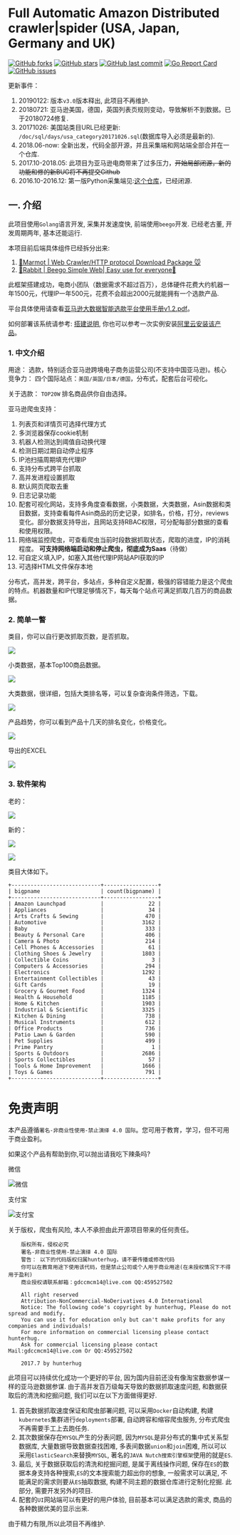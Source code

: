 # Full Automatic Amazon Distributed crawler|spider (USA, Japan, Germany and UK)

[![GitHub forks](https://img.shields.io/github/forks/hunterhug/AmazonBigSpider.svg?style=social&label=Forks)](https://github.com/hunterhug/AmazonBigSpider/network)
[![GitHub stars](https://img.shields.io/github/stars/hunterhug/AmazonBigSpider.svg?style=social&label=Stars)](https://github.com/hunterhug/AmazonBigSpider/stargazers)
[![GitHub last commit](https://img.shields.io/github/last-commit/hunterhug/AmazonBigSpider.svg)](https://github.com/hunterhug/AmazonBigSpider)
[![Go Report Card](https://goreportcard.com/badge/github.com/hunterhug/AmazonBigSpider)](https://goreportcard.com/report/github.com/hunterhug/AmazonBigSpider)
[![GitHub issues](https://img.shields.io/github/issues/hunterhug/AmazonBigSpider.svg)](https://github.com/hunterhug/AmazonBigSpider/issues)

更新事件： 

1. 20190122: 版本`v3.0`版本释出, 此项目不再维护.
2. 20180721: 亚马逊美国，德国，英国列表页规则变动，导致解析不到数据。已于20180724修复.
3. 20171026: 美国站类目URL已经更新: `/doc/sql/days/usa_category20171026.sql`(数据库导入必须是最新的).
4. 2018.06-now: 全新出发，代码全部开源，并且采集端和网站端全部合并在一个仓库.
5. 2017.10-2018.05: 此项目为亚马逊电商带来了过多压力，~~开始局部闭源，新的功能和修的新BUG将不再提交Github~~ 
6. 2016.10-2016.12: 第一版Python采集端见:[这个仓库](https://github.com/hunterhug/AmazonPython)，已经闭源.

## 一. 介绍

此项目使用`Golang`语言开发, 采集并发速度快, 前端使用`beego`开发. 已经老古董, 开发周期两年, 基本还能运行.

本项目前后端具体组件已经拆分出来:

1. [💐Marmot | Web Crawler/HTTP protocol Download Package  🐭](https://github.com/hunterhug/marmot)
2. [💐Rabbit  | Beego Simple Web| Easy use for everyone🐰](https://github.com/hunterhug/rabbit)

此框架搭建成功，电商小团队（数据需求不超过百万），总体硬件花费大约机器一年1500元，代理IP一年500元，花费不会超出2000元就能拥有一个选款产品.

平台具体使用请查看[亚马逊大数据智能选款平台使用手册v1.2.pdf](https://github.com/hunterhug/AmazonBigSpider/raw/master/doc/%E4%BA%9A%E9%A9%AC%E9%80%8A%E5%A4%A7%E6%95%B0%E6%8D%AE%E6%99%BA%E8%83%BD%E9%80%89%E6%AC%BE%E5%B9%B3%E5%8F%B0%E4%BD%BF%E7%94%A8%E6%89%8B%E5%86%8Cv1.2.pdf)。 

如何部署该系统请参考: [搭建说明](/install.md), 你也可以参考一次实例安装[阿里云安装该产品](/doc/ubuntu.md)。

### 1. 中文介绍

用途： 选款，特别适合亚马逊跨境电子商务运营公司(不支持中国亚马逊)。核心竞争力： 四个国际站点：`美国/英国/日本/德国`，分布式，配套后台可视化。

关于选款： `TOP20W` 排名商品供你自由选择。

亚马逊爬虫支持：

1. 列表页和详情页可选择代理方式
2. 多浏览器保存cookie机制
3. 机器人检测达到阈值自动换代理
4. 检测日期过期自动停止程序
5. IP池扫描周期填充代理IP
6. 支持分布式跨平台抓取
7. 高并发进程设置抓取
8. 默认网页爬取去重
9. 日志记录功能
10. 配套可视化网站，支持多角度查看数据，小类数据，大类数据，Asin数据和类目数据，支持查看每件Asin商品的历史记录，如排名，价格，打分，reviews变化。部分数据支持导出，且网站支持RBAC权限，可分配每部分数据的查看和使用权限。
11. 网络端监控爬虫，可查看爬虫当前时段数据抓取状态，爬取的进度，IP的消耗程度。   **可支持网络端启动和停止爬虫，彻底成为Saas**（待做）
12. 可自定义填入IP，如塞入其他代理IP网站API获取的IP
13. 可选择HTML文件保存本地

分布式，高并发，跨平台，多站点，多种自定义配置，极强的容错能力是这个爬虫的特点。机器数量和IP代理足够情况下，每天每个站点可满足抓取几百万的商品数据。

### 2. 简单一瞥

类目，你可以自行更改抓取页数，是否抓取。

![](backend/doc/img/ca.png)

小类数据，基本Top100商品数据。

![](backend/doc/img/asin.png)

大类数据，很详细，包括大类排名等，可以复杂查询条件筛选，下载。

![](backend/doc/img/big.png)

产品趋势，你可以看到产品十几天的排名变化，价格变化。

![](backend/doc/img/trend.png)

导出的EXCEL

![](backend/doc/img/excel.png)

### 3. 软件架构

老的：

![](backend/doc/img/gosipder.jpg)

新的：

![](backend/doc/img/1.jpg)

![](backend/doc/img/2.jpg)

类目大体如下。

```
+----------------------------+-----------------+
| bigpname                   | count(bigpname) |
+----------------------------+-----------------+
| Amazon Launchpad           |              22 |
| Appliances                 |              34 |
| Arts Crafts & Sewing       |             470 |
| Automotive                 |            3162 |
| Baby                       |             333 |
| Beauty & Personal Care     |             406 |
| Camera & Photo             |             214 |
| Cell Phones & Accessories  |              61 |
| Clothing Shoes & Jewelry   |            1803 |
| Collectible Coins          |               3 |
| Computers & Accessories    |             294 |
| Electronics                |            1292 |
| Entertainment Collectibles |              43 |
| Gift Cards                 |              19 |
| Grocery & Gourmet Food     |            1324 |
| Health & Household         |            1185 |
| Home & Kitchen             |            1903 |
| Industrial & Scientific    |            3325 |
| Kitchen & Dining           |             738 |
| Musical Instruments        |             612 |
| Office Products            |             736 |
| Patio Lawn & Garden        |             590 |
| Pet Supplies               |             499 |
| Prime Pantry               |               1 |
| Sports & Outdoors          |            2686 |
| Sports Collectibles        |              57 |
| Tools & Home Improvement   |            1666 |
| Toys & Games               |             791 |
+----------------------------+-----------------+
```

# 免责声明

本产品遵循`署名-非商业性使用-禁止演绎 4.0 国际`。您可用于教育，学习，但不可用于商业盈利。

如果这个产品有帮助到你,可以抛出请我吃下辣条吗?

微信

![微信](https://raw.githubusercontent.com/hunterhug/hunterhug.github.io/master/static/jpg/wei.png)

支付宝

![支付宝](https://raw.githubusercontent.com/hunterhug/hunterhug.github.io/master/static/jpg/ali.png)

关于版权，爬虫有风险, 本人不承担由此开源项目带来的任何责任。

```
	版权所有，侵权必究
	署名-非商业性使用-禁止演绎 4.0 国际
	警告： 以下的代码版权归属hunterhug，请不要传播或修改代码
	你可以在教育用途下使用该代码，但是禁止公司或个人用于商业用途(在未授权情况下不得用于盈利)
	商业授权请联系邮箱：gdccmcm14@live.com QQ:459527502

	All right reserved
	Attribution-NonCommercial-NoDerivatives 4.0 International
	Notice: The following code's copyright by hunterhug, Please do not spread and modify.
	You can use it for education only but can't make profits for any companies and individuals!
	For more information on commercial licensing please contact hunterhug.
	Ask for commercial licensing please contact Mail:gdccmcm14@live.com Or QQ:459527502

	2017.7 by hunterhug
```

此项目可以持续优化成功一个更好的平台, 因为国内目前还没有像淘宝数据参谋一样的亚马逊数据参谋. 由于高并发百万级每天导致的数据抓取速度问题, 和数据获取后的清洗和挖掘问题, 我们可以在以下方面做得更好.

1. 首先数据抓取速度保证和爬虫部署问题, 可以采用`Docker`自动构建, 构建`kubernetes`集群进行`deployments`部署, 自动跨容和缩容爬虫服务, 分布式爬虫不再需要手工上去跑任务.
2. 其次数据保存在`MYSQL`产生的分表问题, 因为`MYSQL`是非分布式的集中式关系型数据库, 大量数据导致数据查找困难, 多表间数据`union`和`join`困难, 所以可以采用`ElasticSearch`来替换`MYSQL`, 著名的`JAVA Nutch搜索引擎框架`使用的就是`ES`.
3. 最后, 关于数据获取后的清洗和挖掘问题, 是属于离线操作问题, 保存在`ES`的数据本身支持各种搜索,`ES`的文本搜索能力超出你的想象, 一般需求可以满足, 不能满足的需求则要从`ES`抽取数据, 构建不同主题的数据仓库进行定制化挖掘. 此部分, 需要开发另外的项目.
4. 配套的`UI`网站端可以有更好的用户体验, 目前基本可以满足选款的需求, 商品的各种数据优美的显示出来.

由于精力有限,所以此项目不再维护.